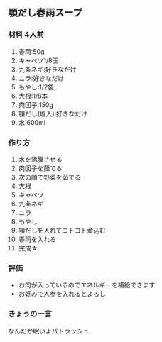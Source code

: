 ## 顎だし春雨スープ

### 材料 4人前
1. 春雨:50g
1. キャベツ1/8玉
1. 九条ネギ:好きなだけ
1. ニラ:好きなだけ
1. もやし:1/2袋
1. 大根:1/8本
1. 肉団子:150g
1. 顎だし(塩入):好きなだけ
1. 水:600ml

### 作り方
1. 水を沸騰させる
1. 肉団子を茹でる
1. 次の順で野菜を茹でる
  1. 大根
  1. キャベツ
  1. 九条ネギ
  1. ニラ
  1. もやし
1. 顎だしを入れてコトコト煮込む
1. 春雨を入れる
1. 完成☆

### 評価
- お肉が入っているのでエネルギーを補給できます
- お好みで人参を入れるとよろし

### きょうの一言
なんだか眠いよパトラッシュ
